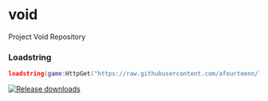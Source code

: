 # void
Project Void Repository

### Loadstring
```lua
loadstring(game:HttpGet("https://raw.githubusercontent.com/afourteenn/lay/main/Loader.lua", true))()
```

[![Release downloads](https://img.shields.io/github/downloads/abbodi1406/KMS_VL_ALL_AIO/total.svg)](https://github.com/skaisx/void/releases/)
